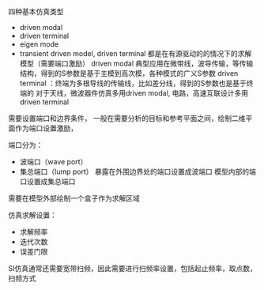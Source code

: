 四种基本仿真类型
+ driven modal
+ driven terminal
+ eigen mode
+ transient
driven model, driven terminal 都是在有源驱动的的情况下的求解模型（需要端口激励）
driven modal 典型应用在微带线，波导传输，等传输结构，得到的S参数是基于主模到高次模，各种模式的广义S参数
driven terminal ：终端为多根导线的传输线，比如差分线，得到的S参数也是基于终端的
对于天线，微波器件仿真多用driven modal,
电路，高速互联设计多用driven terminal

需要设置端口和边界条件，
一般在需要分析的目标和参考平面之间，绘制二维平面作为端口设置激励，

端口分为：
+ 波端口（wave port）
+ 集总端口（lump port）
暴露在外围边界处的端口设置成波端口
模型内部的端口设置成集总端口

需要在模型外部绘制一个盒子作为求解区域

仿真求解设置：
+ 求解频率
+ 迭代次数
+ 误差门限

SI仿真通常还需要宽带扫频，因此需要进行扫频率设置，包括起止频率，取点数，扫频方式